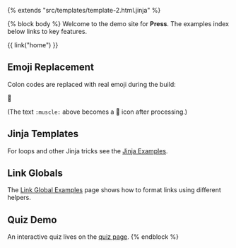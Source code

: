 {% extends "src/templates/template-2.html.jinja" %}

{% block body %}
Welcome to the demo site for **Press**. The examples index below links to
key features.

<div class="indextree-root" data-src="/static/index/examples.json"></div>

{{ link("home") }}

## Emoji Replacement

Colon codes are replaced with real emoji during the build:

:muscle:

(The text `:muscle:` above becomes a 💪 icon after processing.)

## Jinja Templates

For loops and other Jinja tricks see the [Jinja Examples](examples/jinja.md).

## Link Globals

The [Link Global Examples](examples/link-globals.md) page shows how to format
links using different helpers.

## Quiz Demo

An interactive quiz lives on the [quiz page](quiz/index.md).
{% endblock %}
